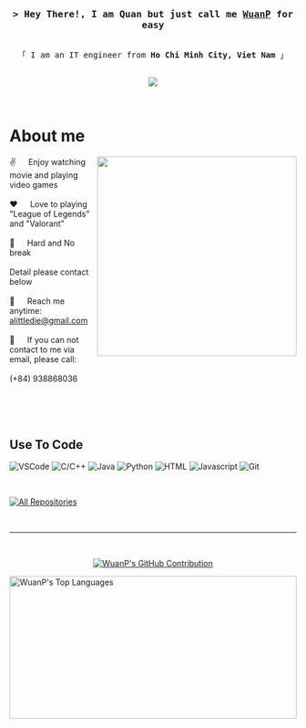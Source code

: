 <!-- Intro  -->
<h3 align="center">
 <samp>&gt; Hey There!, I am Quan but just call me
  <b><a target="_blank" href="">WuanP</a> for easy</b>
 </samp>
</h3>


<p align="center"> 
  <samp>
    <br>
    「 I am an IT engineer from <b>Ho Chi Minh City, Viet Nam</b> 」
    <br>
    <br>
  </samp>
</p>

<p align="center">
<!--
 <a href="" target="blank">
  <img src="https://img.shields.io/badge/Website-DC143C?style=for-the-badge&logo=medium&logoColor=white"/>
 </a>
 <a href="" target="_blank">
  <img src="https://img.shields.io/badge/LinkedIn-0077B5?style=for-the-badge&logo=linkedin&logoColor=white"/>
 </a>
-->

 <a href="https://www.facebook.com/profile.php?id=100049388201335" target="_blank">
  <img src="https://img.shields.io/badge/Facebook-20BEFF?&style=for-the-badge&logo=facebook&logoColor=white"/>
 </a>
</p>
<br />

<!-- About Section -->
 # About me
 
<p>
 <img align="right" width="350" src="https://media.giphy.com/media/v1.Y2lkPTc5MGI3NjExbW12MHd3MjJmMXFodHIzdnhpMHR4Ym9vOHZobXUyeW02ank2bTl1bCZlcD12MV9naWZzX3NlYXJjaCZjdD1n/lSTNj6Az2DoD4QG8mK/giphy.gif"/>
  
 ✌️ &emsp; Enjoy watching movie and playing video games<br/><br/>
 ❤️ &emsp; Love to playing "League of Legends" and "Valorant"<br/><br/>
 🥲 &emsp; Hard and No break<br/><br/>
 Detail please contact below<br/><br/>
 📧 &emsp; Reach me anytime: alittledie@gmail.com<br/><br/>
 💬 &emsp; If you can not contact to me via email, please call:<br/><br/>
 (+84) 938868036

</p>

<br/>
<br/>
<br/>

## Use To Code
![VSCode](https://img.shields.io/badge/Visual_Studio-0078d7?style=for-the-badge&logo=visual%20studio&logoColor=white)
![C/C++](https://img.shields.io/badge/-c++-black?logo=c%2B%2B&style=social)
![Java](https://img.shields.io/badge/Java-ED8B00?style=for-the-badge&logo=openjdk&logoColor=white)
![Python](https://img.shields.io/badge/python-3670A0?style=for-the-badge&logo=python&logoColor=ffdd54)
![HTML](https://img.shields.io/badge/HTML5-E34F26?style=for-the-badge&logo=html5&logoColor=white)
![Javascript](https://img.shields.io/badge/Javascript-F0DB4F?style=for-the-badge&labelColor=black&logo=javascript&logoColor=F0DB4F)
![Git](https://img.shields.io/badge/Git-F05032?style=for-the-badge&logo=git&logoColor=white)

<br/>

<p align="left">
  <a href="https://github.com/CrowsDenDui?tab=repositories" target="_blank"><img alt="All Repositories" title="All Repositories" src="https://img.shields.io/badge/-All%20Repos-2962FF?style=for-the-badge&logo=koding&logoColor=white"/></a>
</p>

<br/>
<hr/>
<br/>

<p align="center">
  <a href="https://github.com/CrowsDenDui">
    <img src="https://github-profile-summary-cards.vercel.app/api/cards/profile-details?username=CrowsDenDui&theme=radical" alt="WuanP's GitHub Contribution"/>
  </a>
</p>

<a>
  <a href="https://github.com/CrowsDenDui"><img alt="WuanP's Top Languages" src="https://denvercoder1-github-readme-stats.vercel.app/api/top-langs/?username=CrowsDenDui&langs_count=8&layout=compact&theme=react&border_color=7F3FBF&bg_color=0D1117&title_color=F85D7F&icon_color=F8D866" height="250px" width="100%%"/></a>
  <br/>
</a>
